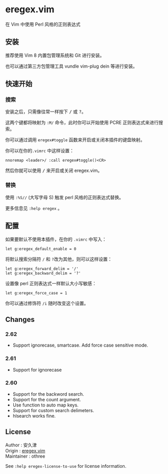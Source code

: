 # eregex.vim

在 Vim 中使用 Perl 风格的正则表达式

## 安装

推荐使用 Vim 8 内置包管理系统和 Git 进行安装。

也可以通过第三方包管理工具 vundle vim-plug dein 等进行安装。


## 快速开始

### 搜索

安装之后，只需像往常一样按下 <kbd>/</kbd> 或 <kbd>?</kbd>。

这两个键都将映射为 `:M/` 命令，此时你可以开始使用 PCRE 正则表达式来进行搜索。

你可以通过调用 `eregex#toggle` 函数来开启或关闭本插件的键盘映射。

你可以在你的`.vimrc` 中这样设置：

    nnoremap <leader>/ :call eregex#toggle()<CR>

然后你就可以使用 <kbd><leader>/</kbd> 来开启或关闭 eregex.vim。

### 替换

使用 `:%S//` (大写字母 S) 触发 perl 风格的正则表达式替换。

更多信息见 `:help eregex` 。

## 配置

如果要默认不使用本插件，在你的 `.vimrc` 中写入：

    let g:eregex_default_enable = 0

将默认搜索分隔符 `/` 和 `?`改为其他，则可以这样设置：

    let g:eregex_forward_delim = '/'
    let g:eregex_backward_delim = '?'

设置像 perl 正则表达式一样默认大小写敏感：

    let g:eregex_force_case = 1

你可以通过修饰符 `/i` 随时改变这个设置。

## Changes

### 2.62

* Support ignorecase, smartcase. Add force case sensitive mode.

### 2.61

* Support for ignorecase

### 2.60

* Support for the backword search.
* Support for the count argument.
* Use function to auto map keys.
* Support for custom search delimeters.
* hlsearch works fine.

## License

Author     : 安久津  
Origin     : [eregex.vim][origin]  
Maintainer : othree  

See `:help eregex-license-to-use` for license information.

[origin]:http://www.vector.co.jp/soft/unix/writing/se265654.html
